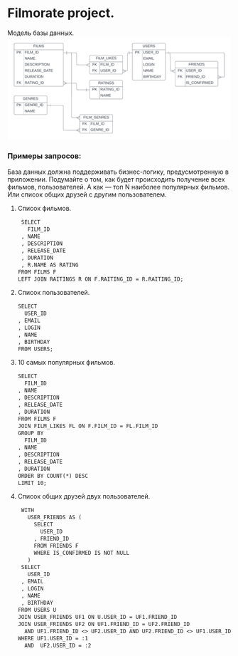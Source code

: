 # Filmorate project.

Модель базы данных.
![Схема БД](Model%20database.png)

### Примеры запросов:

База данных должна поддерживать бизнес-логику, 
предусмотренную в приложении. Подумайте о том, 
как будет происходить получение всех фильмов, 
пользователей. 
А как — топ N наиболее популярных фильмов. 
Или список общих друзей с другим пользователем.

1. Список фильмов.

        SELECT 
          FILM_ID
        , NAME
        , DESCRIPTION
        , RELEASE_DATE
        , DURATION
        , R.NAME AS RATING
       FROM FILMS F
       LEFT JOIN RAITINGS R ON F.RAITING_ID = R.RAITING_ID;

2. Список пользователей.  

       SELECT
         USER_ID
       , EMAIL
       , LOGIN
       , NAME
       , BIRTHDAY
       FROM USERS;
3. 10 самых популярных фильмов.  

       SELECT
         FILM_ID
       , NAME
       , DESCRIPTION
       , RELEASE_DATE
       , DURATION
       FROM FILMS F
       JOIN FILM_LIKES FL ON F.FILM_ID = FL.FILM_ID
       GROUP BY    
         FILM_ID
       , NAME
       , DESCRIPTION
       , RELEASE_DATE
       , DURATION
       ORDER BY COUNT(*) DESC
       LIMIT 10;

4. Список общих друзей двух пользователей.  

        WITH
          USER_FRIENDS AS (
            SELECT 
              USER_ID
            , FRIEND_ID
            FROM FRIENDS F
            WHERE IS_CONFIRMED IS NOT NULL
          )
        SELECT
          USER_ID
        , EMAIL
        , LOGIN
        , NAME
        , BIRTHDAY
       FROM USERS U
       JOIN USER_FRIENDS UF1 ON U.USER_ID = UF1.FRIEND_ID
       JOIN USER_FRIENDS UF2 ON UF1.FRIEND_ID = UF2.FRIEND_ID 
         AND UF1.FRIEND_ID <> UF2.USER_ID AND UF2.FRIEND_ID <> UF1.USER_ID
       WHERE UF1.USER_ID = :1
         AND  UF2.USER_ID = :2